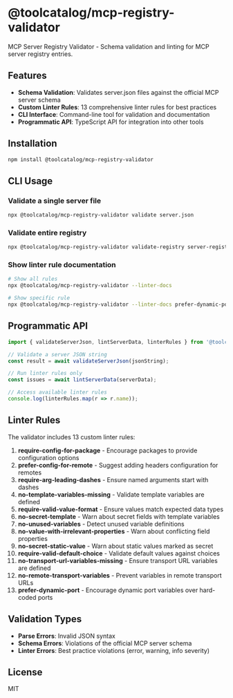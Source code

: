 # @toolcatalog/mcp-registry-validator

MCP Server Registry Validator - Schema validation and linting for MCP server registry entries.

## Features

- **Schema Validation**: Validates server.json files against the official MCP server schema
- **Custom Linter Rules**: 13 comprehensive linter rules for best practices
- **CLI Interface**: Command-line tool for validation and documentation
- **Programmatic API**: TypeScript API for integration into other tools

## Installation

```bash
npm install @toolcatalog/mcp-registry-validator
```

## CLI Usage

### Validate a single server file
```bash
npx @toolcatalog/mcp-registry-validator validate server.json
```

### Validate entire registry
```bash
npx @toolcatalog/mcp-registry-validator validate-registry server-registry.json
```

### Show linter rule documentation
```bash
# Show all rules
npx @toolcatalog/mcp-registry-validator --linter-docs

# Show specific rule
npx @toolcatalog/mcp-registry-validator --linter-docs prefer-dynamic-port
```

## Programmatic API

```typescript
import { validateServerJson, lintServerData, linterRules } from '@toolcatalog/mcp-registry-validator';

// Validate a server JSON string
const result = await validateServerJson(jsonString);

// Run linter rules only
const issues = await lintServerData(serverData);

// Access available linter rules
console.log(linterRules.map(r => r.name));
```

## Linter Rules

The validator includes 13 custom linter rules:

1. **require-config-for-package** - Encourage packages to provide configuration options
2. **prefer-config-for-remote** - Suggest adding headers configuration for remotes
3. **require-arg-leading-dashes** - Ensure named arguments start with dashes
4. **no-template-variables-missing** - Validate template variables are defined
5. **require-valid-value-format** - Ensure values match expected data types
6. **no-secret-template** - Warn about secret fields with template variables
7. **no-unused-variables** - Detect unused variable definitions
8. **no-value-with-irrelevant-properties** - Warn about conflicting field properties
9. **no-secret-static-value** - Warn about static values marked as secret
10. **require-valid-default-choice** - Validate default values against choices
11. **no-transport-url-variables-missing** - Ensure transport URL variables are defined
12. **no-remote-transport-variables** - Prevent variables in remote transport URLs
13. **prefer-dynamic-port** - Encourage dynamic port variables over hard-coded ports

## Validation Types

- **Parse Errors**: Invalid JSON syntax
- **Schema Errors**: Violations of the official MCP server schema
- **Linter Errors**: Best practice violations (error, warning, info severity)

## License

MIT


